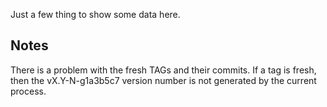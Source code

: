 Just a few thing to show some data here.

Notes
-----

There is a problem with the fresh TAGs and their commits. If a tag is fresh, then the vX.Y-N-g1a3b5c7 version number is not generated by the current process.
